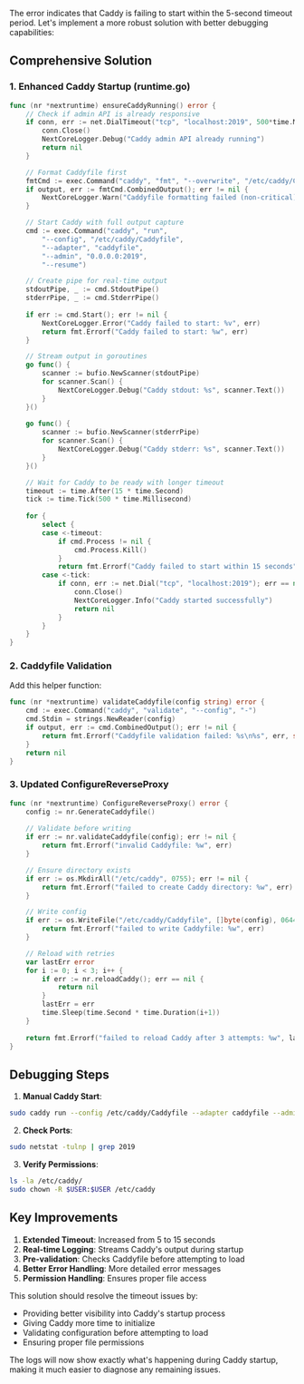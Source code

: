

The error indicates that Caddy is failing to start within the 5-second timeout period. Let's implement a more robust solution with better debugging capabilities:

## Comprehensive Solution

### 1. Enhanced Caddy Startup (runtime.go)

```go
func (nr *nextruntime) ensureCaddyRunning() error {
    // Check if admin API is already responsive
    if conn, err := net.DialTimeout("tcp", "localhost:2019", 500*time.Millisecond); err == nil {
        conn.Close()
        NextCoreLogger.Debug("Caddy admin API already running")
        return nil
    }

    // Format Caddyfile first
    fmtCmd := exec.Command("caddy", "fmt", "--overwrite", "/etc/caddy/Caddyfile")
    if output, err := fmtCmd.CombinedOutput(); err != nil {
        NextCoreLogger.Warn("Caddyfile formatting failed (non-critical): %s", string(output))
    }

    // Start Caddy with full output capture
    cmd := exec.Command("caddy", "run",
        "--config", "/etc/caddy/Caddyfile",
        "--adapter", "caddyfile",
        "--admin", "0.0.0.0:2019",
        "--resume")

    // Create pipe for real-time output
    stdoutPipe, _ := cmd.StdoutPipe()
    stderrPipe, _ := cmd.StderrPipe()
    
    if err := cmd.Start(); err != nil {
        NextCoreLogger.Error("Caddy failed to start: %v", err)
        return fmt.Errorf("Caddy failed to start: %w", err)
    }

    // Stream output in goroutines
    go func() {
        scanner := bufio.NewScanner(stdoutPipe)
        for scanner.Scan() {
            NextCoreLogger.Debug("Caddy stdout: %s", scanner.Text())
        }
    }()
    
    go func() {
        scanner := bufio.NewScanner(stderrPipe)
        for scanner.Scan() {
            NextCoreLogger.Debug("Caddy stderr: %s", scanner.Text())
        }
    }()

    // Wait for Caddy to be ready with longer timeout
    timeout := time.After(15 * time.Second)
    tick := time.Tick(500 * time.Millisecond)
    
    for {
        select {
        case <-timeout:
            if cmd.Process != nil {
                cmd.Process.Kill()
            }
            return fmt.Errorf("Caddy failed to start within 15 seconds")
        case <-tick:
            if conn, err := net.Dial("tcp", "localhost:2019"); err == nil {
                conn.Close()
                NextCoreLogger.Info("Caddy started successfully")
                return nil
            }
        }
    }
}
```

### 2. Caddyfile Validation

Add this helper function:

```go
func (nr *nextruntime) validateCaddyfile(config string) error {
    cmd := exec.Command("caddy", "validate", "--config", "-")
    cmd.Stdin = strings.NewReader(config)
    if output, err := cmd.CombinedOutput(); err != nil {
        return fmt.Errorf("Caddyfile validation failed: %s\n%s", err, string(output))
    }
    return nil
}
```

### 3. Updated ConfigureReverseProxy

```go
func (nr *nextruntime) ConfigureReverseProxy() error {
    config := nr.GenerateCaddyfile()
    
    // Validate before writing
    if err := nr.validateCaddyfile(config); err != nil {
        return fmt.Errorf("invalid Caddyfile: %w", err)
    }

    // Ensure directory exists
    if err := os.MkdirAll("/etc/caddy", 0755); err != nil {
        return fmt.Errorf("failed to create Caddy directory: %w", err)
    }

    // Write config
    if err := os.WriteFile("/etc/caddy/Caddyfile", []byte(config), 0644); err != nil {
        return fmt.Errorf("failed to write Caddyfile: %w", err)
    }

    // Reload with retries
    var lastErr error
    for i := 0; i < 3; i++ {
        if err := nr.reloadCaddy(); err == nil {
            return nil
        }
        lastErr = err
        time.Sleep(time.Second * time.Duration(i+1))
    }
    
    return fmt.Errorf("failed to reload Caddy after 3 attempts: %w", lastErr)
}
```

## Debugging Steps

1. **Manual Caddy Start**:
```bash
sudo caddy run --config /etc/caddy/Caddyfile --adapter caddyfile --admin 0.0.0.0:2019
```

2. **Check Ports**:
```bash
sudo netstat -tulnp | grep 2019
```

3. **Verify Permissions**:
```bash
ls -la /etc/caddy/
sudo chown -R $USER:$USER /etc/caddy
```

## Key Improvements

1. **Extended Timeout**: Increased from 5 to 15 seconds
2. **Real-time Logging**: Streams Caddy's output during startup
3. **Pre-validation**: Checks Caddyfile before attempting to load
4. **Better Error Handling**: More detailed error messages
5. **Permission Handling**: Ensures proper file access

This solution should resolve the timeout issues by:
- Providing better visibility into Caddy's startup process
- Giving Caddy more time to initialize
- Validating configuration before attempting to load
- Ensuring proper file permissions

The logs will now show exactly what's happening during Caddy startup, making it much easier to diagnose any remaining issues.
